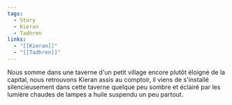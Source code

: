 ```yaml
---
tags:
  - Story
  - Kieran
  - Tadhren
links:
  - "[[Kieran]]"
  - "[[Tadhren]]"
---
```


Nous somme dans une taverne d'un petit village encore plutôt éloigné de la capital, nous retrouvons Kieran assis au comptoir, il viens de s'installé silencieusement dans cette taverne quelque peu sombre et éclairé par les lumière chaudes de lampes a huile suspendu un peu partout.